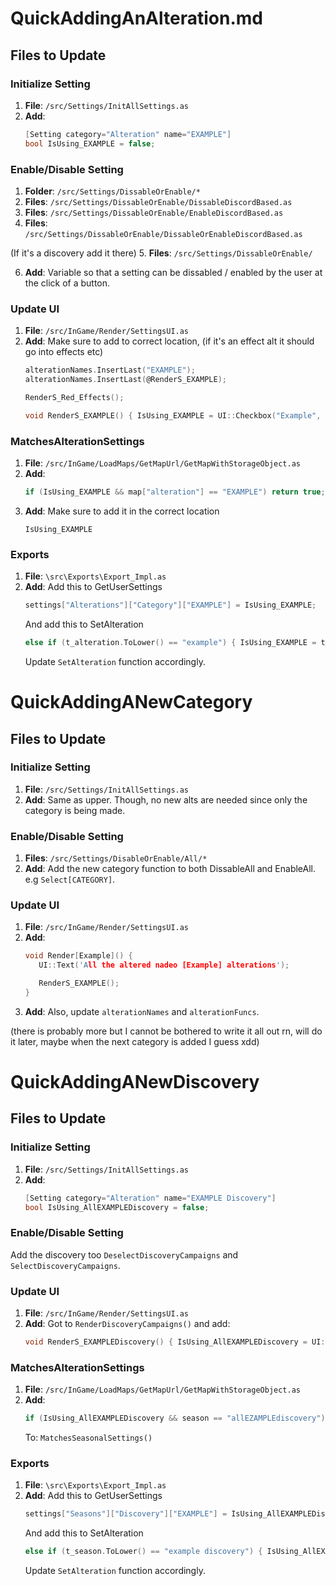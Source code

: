 # QuickAddingAnAlteration.md

## Files to Update

### Initialize Setting
1. **File**: `/src/Settings/InitAllSettings.as`
2. **Add**: 
   ```c
   [Setting category="Alteration" name="EXAMPLE"]
   bool IsUsing_EXAMPLE = false;
   ```
   
### Enable/Disable Setting
1. **Folder**: `/src/Settings/DissableOrEnable/*`
2. **Files**: `/src/Settings/DissableOrEnable/DissableDiscordBased.as`
3. **Files**: `/src/Settings/DissableOrEnable/EnableDiscordBased.as`
4. **Files**: `/src/Settings/DissableOrEnable/DissableOrEnableDiscordBased.as`

(If it's a discovery add it there)
5. **Files**: `/src/Settings/DissableOrEnable/`

6. **Add**: Variable so that a setting can be dissabled / enabled by the user at the click of a button.

### Update UI
1. **File**: `/src/InGame/Render/SettingsUI.as`
2. **Add**: 
   Make sure to add to correct location, (if it's an effect alt it should go into effects etc)
   ```c
   alterationNames.InsertLast("EXAMPLE");
   alterationNames.InsertLast(@RenderS_EXAMPLE);
   ```
   ```c
   RenderS_Red_Effects();
   ```
   ```c
   void RenderS_EXAMPLE() { IsUsing_EXAMPLE = UI::Checkbox("Example", IsUsing_EXAMPLE); }
   ```

### MatchesAlterationSettings
1. **File**: `/src/InGame/LoadMaps/GetMapUrl/GetMapWithStorageObject.as`
2. **Add**: 
   ```c
   if (IsUsing_EXAMPLE && map["alteration"] == "EXAMPLE") return true;
   ```
3. **Add**:
   Make sure to add it in the correct location
   ```
   IsUsing_EXAMPLE 
   ```
   
### Exports
1. **File**: `\src\Exports\Export_Impl.as`
2. **Add**: 
   Add this to GetUserSettings
   ```c
   settings["Alterations"]["Category"]["EXAMPLE"] = IsUsing_EXAMPLE;
   ```
   And add this to SetAlteration
   ```c
   else if (t_alteration.ToLower() == "example") { IsUsing_EXAMPLE = t_shouldUse; }
   ```
   Update `SetAlteration` function accordingly.


# QuickAddingANewCategory

## Files to Update

### Initialize Setting

1. **File**: `/src/Settings/InitAllSettings.as`
2. **Add**: 
   Same as upper. Though, no new alts are needed since only the category is being made.

### Enable/Disable Setting
1. **Files**: `/src/Settings/DisableOrEnable/All/*`
2. **Add**:
   Add the new category function to both DissableAll and EnableAll. e.g `Select[CATEGORY]`.

### Update UI

1. **File**: `/src/InGame/Render/SettingsUI.as`
2. **Add**:
   ```c
   void Render[Example]() { 
      UI::Text('All the altered nadeo [Example] alterations');

      RenderS_EXAMPLE();
   }
   ```
3. **Add**:
   Also, update `alterationNames` and `alterationFuncs`.


(there is probably more but I cannot be bothered to write it all out rn, will do it later, maybe when the next category is added I guess xdd)




# QuickAddingANewDiscovery

## Files to Update

### Initialize Setting
1. **File**: `/src/Settings/InitAllSettings.as`
2. **Add**: 
   ```c
   [Setting category="Alteration" name="EXAMPLE Discovery"]
   bool IsUsing_AllEXAMPLEDiscovery = false;
   ```
   
### Enable/Disable Setting
Add the discovery too `DeselectDiscoveryCampaigns` and `SelectDiscoveryCampaigns`.

### Update UI
1. **File**: `/src/InGame/Render/SettingsUI.as`
2. **Add**: 
   Got to `RenderDiscoveryCampaigns()` and add:
   ```c
   void RenderS_EXAMPLEDiscovery() { IsUsing_AllEXAMPLEDiscovery = UI::Checkbox("EXAMPLE Discovery", IsUsing_AllEXAMPLEDiscovery); }
   ```

### MatchesAlterationSettings
1. **File**: `/src/InGame/LoadMaps/GetMapUrl/GetMapWithStorageObject.as`
2. **Add**: 
   ```c
   if (IsUsing_AllEXAMPLEDiscovery && season == "allEZAMPLEdiscovery") return true;
   ```
   To: `MatchesSeasonalSettings()`
   
### Exports
1. **File**: `\src\Exports\Export_Impl.as`
2. **Add**: 
   Add this to GetUserSettings
   ```c
   settings["Seasons"]["Discovery"]["EXAMPLE"] = IsUsing_AllEXAMPLEDiscovery;
   ```
   And add this to SetAlteration
   ```c
   else if (t_season.ToLower() == "example discovery") { IsUsing_AllEXAMPLEDiscovery = t_shouldUse; }
   ```
   Update `SetAlteration` function accordingly.
